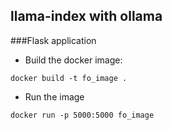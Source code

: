 ## llama-index with ollama

###Flask application


- Build the docker image:

```
docker build -t fo_image . 
```

- Run the image


```
docker run -p 5000:5000 fo_image 
```

